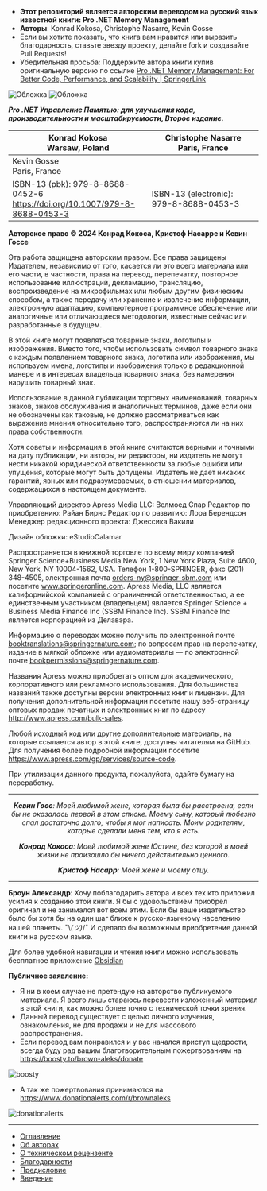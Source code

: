 - **Этот репозиторий является авторским переводом на русский язык известной книги:
  Pro .NET Memory Management**
- **Авторы**: Konrad Kokosa, Christophe Nasarre, Kevin Gosse
- Если вы хотите показать, что книга вам нравится или выразить благодарность, ставьте звезду проекту, делайте fork и создавайте Pull Requests!
- Убедительная просьба: Поддержите автора книги купив оригинальную версию по ссылке
  [Pro .NET Memory Management: For Better Code, Performance, and Scalability | SpringerLink](https://link.springer.com/book/10.1007/979-8-8688-0453-3)

![Обложка](imgs/book-cover.png)
![Обложка](imgs/inside-cover-of-the-book.png)


***Pro .NET Управление Памятью: для улучшения кода, производительности и масштабируемости, Второе издание.***

| Konrad Kokosa<br>Warsaw, Poland                                               | Christophe Nasarre<br>Paris, France     |
| ----------------------------------------------------------------------------- | --------------------------------------- |
| Kevin Gosse<br>Paris, France                                                  |                                         |
| ISBN-13 (pbk): 979-8-8688-0452-6<br>https://doi.org/10.1007/979-8-8688-0453-3 | ISBN-13 (electronic): 979-8-8688-0453-3 |
**Авторское право © 2024 Конрад Кокоса, Кристоф Насарре и Кевин Госсе**

Эта работа защищена авторским правом. Все права защищены Издателем, независимо от того, касается ли это всего материала или его части, в частности, права на перевод, перепечатку, повторное использование иллюстраций, декламацию, трансляцию, воспроизведение на микрофильмах или любым другим физическим способом, а также передачу или хранение и извлечение информации, электронную адаптацию, компьютерное программное обеспечение или аналогичные или отличающиеся методологии, известные сейчас или разработанные в будущем.

В этой книге могут появляться товарные знаки, логотипы и изображения. Вместо того, чтобы использовать символ товарного знака с каждым появлением товарного знака, логотипа или изображения, мы используем имена, логотипы и изображения только в редакционной манере и в интересах владельца товарного знака, без намерения нарушить товарный знак.

Использование в данной публикации торговых наименований, товарных знаков, знаков обслуживания и аналогичных терминов, даже если они не обозначены как таковые, не должно рассматриваться как выражение мнения относительно того, распространяются ли на них права собственности.

Хотя советы и информация в этой книге считаются верными и точными на дату публикации, ни авторы, ни редакторы, ни издатель не могут нести никакой юридической ответственности за любые ошибки или упущения, которые могут быть допущены. Издатель не дает никаких гарантий, явных или подразумеваемых, в отношении материалов, содержащихся в настоящем документе.

Управляющий директор Apress Media LLC: Велмоед Спар
Редактор по приобретению: Райан Бирнс
Редактор по развитию: Лора Берендсон
Менеджер редакционного проекта: Джессика Вакили

Дизайн обложки: eStudioCalamar

Распространяется в книжной торговле по всему миру компанией Springer Science+Business Media New York, 1 New York Plaza, Suite 4600, New York, NY 10004-1562, USA.
Телефон 1-800-SPRINGER, факс (201) 348-4505,
электронная почта orders-ny@springer-sbm.com или посетите www.springeronline.com.
Apress Media, LLC является калифорнийской компанией с ограниченной ответственностью,
а ее единственным участником (владельцем) является Springer Science + Business Media Finance Inc (SSBM Finance Inc). SSBM Finance Inc является корпорацией из Делавэра.

Информацию о переводах можно получить по электронной почте
booktranslations@springernature.com;
по вопросам прав на перепечатку, издание в мягкой обложке или аудиоматериалы — по электронной почте bookpermissions@springernature.com.

Названия Apress можно приобретать оптом для академического, корпоративного или рекламного использования. Для большинства названий также доступны версии электронных книг и лицензии. Для получения дополнительной информации посетите нашу веб-страницу оптовых продаж печатных и электронных книг по адресу http://www.apress.com/bulk-sales.

Любой исходный код или другие дополнительные материалы, на которые ссылается автор в этой книге, доступны читателям на GitHub. Для получения более подробной информации посетите https://www.apress.com/gp/services/source-code.

При утилизации данного продукта, пожалуйста, сдайте бумагу на переработку.

---
<p align="center"><i><b>Кевин Госс</b>: Моей любимой жене, которая была бы расстроена, если бы не оказалась первой в этом списке.
Моему сыну, который любезно спал достаточно долго, чтобы я мог написать.
Моим родителям, которые сделали меня тем, кто я есть.</i></p>
<p align="center"><i><b>Конрад Кокоса</b>: Моей любимой жене Юстине, без которой в моей жизни не произошло бы ничего действительно ценного.</i></p>
<p align="center"><i><b>Кристоф Насарр</b>: Моей жене и моему отцу.</i></p>

---
**Броун Александр**: Хочу поблагодарить автора и всех тех кто приложил усилия к созданию этой книги. Я бы с удовольствием приобрёл оригинал и не занимался вот всем этим. Если бы ваше издательство было бы хотя бы на один шаг ближе к русско-язычному населению нашей планеты. ¯\\_(ツ)_/¯ И сделало бы возможным приобретение данной книги на русском языке.

Для более удобной навигации и чтения книги можно использовать бесплатное приложение [Obsidian](https://obsidian.md/download)

**Публичное заявление:**
- Я ни в коем случае не претендую на авторство публикуемого материала. Я всего лишь стараюсь перевести изложенный материал в этой книги, как можно более точно с технической точки зрения.
- Данный перевод существует с целью личного изучения, ознакомления, не для продажи и не для массового распространения.
- Если перевод вам понравился и у вас начался приступ щедрости, всегда буду рад вашим благотворительным пожертвованиям на https://boosty.to/brown-aleks/donate

 ![boosty](/imgs/brown-aleks-boosty.png)

- А так же пожертвования принимаются на https://www.donationalerts.com/r/brownaleks

 ![donationalerts](/imgs/brown-aleks-donationalerts.png)

---
- [Оглавление](index.html)  
- [Об авторах](/about/about-the-authors.md)  
- [О техническом рецензенте](/about/about-the-technical-reviewer.md)  
- [Благодарности](/about/acknowledgments.md)  
- [Предисловие](/about/foreword.md)  
- [Введение](/about/introduction.md)  